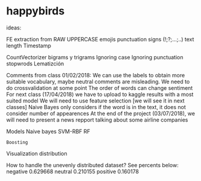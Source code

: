 ﻿# happybirds

ideas:

FE extraction from RAW
	UPPERCASE
	emojis
	punctuation signs (!;?;...;..)
	text length
	Timestamp

CountVectorizer bigrams y trigrams
	Ignoring case
	Ignoring punctuation
	stopwrods
	Lematizción

Comments from class 01/02/2018:
	We can use the labels to obtain more suitable vocabulary, maybe neutral comments are misleading.
	We need to do crossvalidation at some point
	The order of words can change sentiment
	For next class (17/04/2018) we have to upload to kaggle results with a most suited model
	We will need to use feature selection [we will see it in next classes]
	Naive Bayes only considers if the word is in the text, it does not consider number of appearences
	At the end of the project (03/07/2018), we will need to present a news repport talking about some airline companies



Models
	Naive bayes
	SVM-RBF
	RF

	Boosting


Visualization
	distribution 

How to handle the unevenly distributed dataset? See percents below:
negative    0.629668
neutral     0.210155
positive    0.160178
